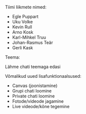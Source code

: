 Tiimi liikmete nimed:
 - Egle Puppart
 - Uku Volke
 - Kevin Rull
 - Arno Kosk
 - Karl-Mihkel Truu
 - Johan-Rasmus Teär
 - Gerli Kask
 
 Teema:
 
Lähme chati teemaga edasi 

Võmalikud uued lisafunktionaalsused:
  - Canvas (joonistamine)
  - Grupi chati loomine
  - Private chati loomine
  - Fotode/videode jagamine
  - Live videode/kõne tegemine
